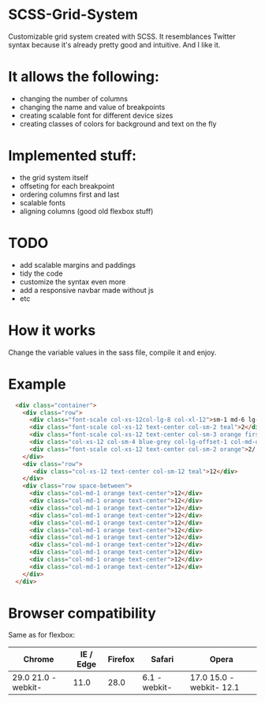 # SCSS-Grid-System

Customizable grid system created with SCSS. It resemblances Twitter syntax because it's already pretty good and intuitive. And I like it.

# It allows the following:

- changing the number of columns
- changing the name and value of breakpoints
- creating scalable font for different device sizes
- creating classes of colors for background and text on the fly

# Implemented stuff:

- the grid system itself
- offseting for each breakpoint
- ordering columns first and last
- scalable fonts
- aligning columns (good old flexbox stuff)

# TODO

- add scalable margins and paddings
- tidy the code
- customize the syntax even more
- add a responsive navbar  made without js
- etc

# How it works

Change the variable values in the sass file, compile it and enjoy.

#  Example
```html
  <div class="container">
    <div class="row">
      <div class="font-scale col-xs-12col-lg-8 col-xl-12">sm-1 md-6 lg-8 xl-12</div>
      <div class="font-scale col-xs-12 text-center col-sm-2 teal">2</div>
      <div class="font-scale col-xs-12 text-center col-sm-3 orange first">3</div>
      <div class="col-xs-12 col-sm-4 blue-grey col-lg-offset-1 col-md-offset-6 first">4</div>
      <div class="font-scale col-xs-12 text-center col-sm-2 orange">2/ 5</div>
    </div> 
    <div class="row">
       <div class="col-xs-12 text-center col-sm-12 teal">12</div>
    </div>
    <div class="row space-between">
      <div class="col-md-1 orange text-center">12</div>
      <div class="col-md-1 orange text-center">12</div>
      <div class="col-md-1 orange text-center">12</div>
      <div class="col-md-1 orange text-center">12</div>
      <div class="col-md-1 orange text-center">12</div>
      <div class="col-md-1 orange text-center">12</div>
      <div class="col-md-1 orange text-center">12</div>
      <div class="col-md-1 orange text-center">12</div>
      <div class="col-md-1 orange text-center">12</div>
      <div class="col-md-1 orange text-center">12</div>
      <div class="col-md-1 orange text-center">12</div>
    </div>
  </div>
```

# Browser compatibility

Same as for flexbox:

|       Chrome       | IE / Edge | Firefox |    Safari    |                   Opera |
|--------------------|-----------|---------|--------------|-------------------------|
| 29.0 21.0 -webkit- |    11.0   |   28.0  | 6.1 -webkit- | 17.0 15.0 -webkit- 12.1 |
